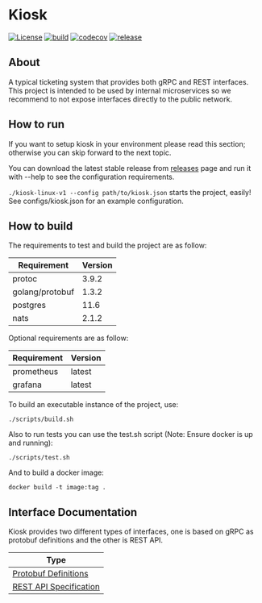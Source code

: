# Kiosk

[![License](https://img.shields.io/badge/License-Apache%202.0-blue.svg)](https://opensource.org/licenses/Apache-2.0)
[![build](https://travis-ci.org/jibitters/kiosk.svg?branch=master)](https://travis-ci.org/jibitters/kiosk)
[![codecov](https://codecov.io/gh/jibitters/kiosk/branch/master/graph/badge.svg)](https://codecov.io/gh/jibitters/kiosk)
[![release](https://img.shields.io/badge/release-v0.0.7-1eb0fc.svg)](https://github.com/jibitters/kiosk/releases/tag/v0.0.7)

## About

A typical ticketing system that provides both gRPC and REST interfaces. This project is intended to be used by internal microservices so we recommend to not expose interfaces directly to the public network.

## How to run

If you want to setup kiosk in your environment please read this section; otherwise you can skip forward to the next topic.

You can download the latest stable release from [releases](https://github.com/jibitters/kiosk/releases) page and run it with --help to see the configuration requirements.

`./kiosk-linux-v1 --config path/to/kiosk.json` starts the project, easily! See configs/kiosk.json for an example configuration.

## How to build

The requirements to test and build the project are as follow:

|Requirement                           |Version|
|---                                   |---    |
|protoc                                |3.9.2  |
|golang/protobuf                       |1.3.2  |
|postgres                              |11.6   |
|nats                                  |2.1.2  |

Optional requirements are as follow:

|Requirement                           |Version|
|---                                   |---    |
|prometheus                            |latest |
|grafana                               |latest |

To build an executable instance of the project, use:

`./scripts/build.sh`

Also to run tests you can use the test.sh script (Note: Ensure docker is up and running):

`./scripts/test.sh`

And to build a docker image:

`docker build -t image:tag .`

## Interface Documentation

Kiosk provides two different types of interfaces, one is based on gRPC as protobuf definitions and the other is REST API.

|Type                                                      |
|---                                                       |
|[Protobuf Definitions](api/protobuf-spec)                 |
|[REST API Specification](api/rest-spec)                   |
